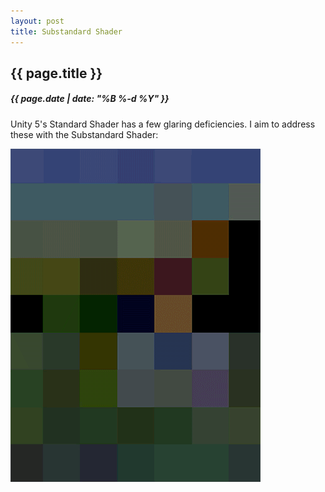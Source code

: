 ```yaml
---
layout: post
title: Substandard Shader
---
```

{{ page.title }}
----------------
<h5>{{ page.date | date: "%B %-d %Y" }}</h5>

Unity 5's Standard Shader has a few glaring deficiencies. I aim to address these
with the Substandard Shader:

<img src="/images/2016/Jan/SubStandardShader.gif">
